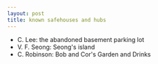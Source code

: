 ```yaml
---
layout: post
title: known safehouses and hubs
---
```


- C. Lee: the abandoned basement parking lot
- V. F. Seong: Seong's island
- C. Robinson: Bob and Cor's Garden and Drinks
